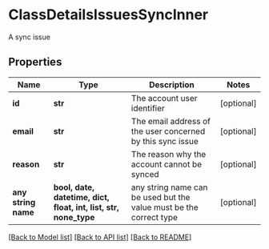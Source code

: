 # ClassDetailsIssuesSyncInner

A sync issue

## Properties
Name | Type | Description | Notes
------------ | ------------- | ------------- | -------------
**id** | **str** | The account user identifier | [optional] 
**email** | **str** | The email address of the user concerned by this sync issue | [optional] 
**reason** | **str** | The reason why the account cannot be synced | [optional] 
**any string name** | **bool, date, datetime, dict, float, int, list, str, none_type** | any string name can be used but the value must be the correct type | [optional]

[[Back to Model list]](../README.md#documentation-for-models) [[Back to API list]](../README.md#documentation-for-api-endpoints) [[Back to README]](../README.md)


